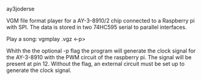 ay3joderse

VGM file format player for a AY-3-8910/2 chip connected to a Raspberry pi with SPI.
The data is stored in two 74HC595 serial to parallel interfaces.

Play a song:
vgmplay <song>.vgz <-p>

Whith the the optional -p flag the program will generate the clock signal for the
AY-3-8910 with the PWM circuit of the raspberry pi. The signal will be present at pin 12.
Without the flag, an external circuit must be set up to generate the clock signal.

